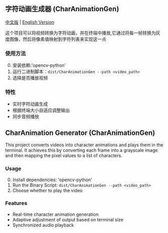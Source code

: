## 字符动画生成器 (CharAnimationGen)
[中文版](#字符动画生成器-charanimationgen) | [English Version](#charanimation-generator-charanimationgen)

这个项目可以将视频转换为字符动画，并在终端中播放,它通过将每一帧转换为灰度图像，然后将像素值映射到字符列表来实现这一点

### 使用方法

0.  安装依赖:'opencv-python'
1.  运行二进制脚本：`dist/CharAnimationGen --path <video_path>`
2.  选择是否播放视频


### 特性

*   实时字符动画生成
*   根据终端大小自适应调整输出
*   同步音频播放


## CharAnimation Generator (CharAnimationGen)

This project converts videos into character animations and plays them in the terminal. It achieves this by converting each frame into a grayscale image and then mapping the pixel values to a list of characters.

### Usage

0. Install dependencies: 'opencv-python'
1. Run the Binary Script: `dist/CharAnimationGen --path <video_path>`
2. Choose whether to play the video

### Features

* Real-time character animation generation
* Adaptive adjustment of output based on terminal size
* Synchronized audio playback


